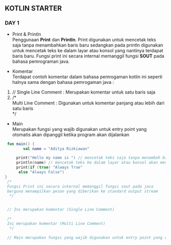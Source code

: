 ## KOTLIN STARTER

### DAY 1 <br>

* Print & Println <br>
Penggunaan **Print** dan **Println**. Print digunakan untuk mencetak teks saja tanpa menambahkan baris baru sedangkan pada println digunakan untuk mencetak teks ke dalam layar atau konsol yang nantinya terdapat baris baru. Fungsi print ini secara internal memanggil fungsi **SOUT** pada bahasa pemrograman java.

* Komentar <br>
Terdapat contoh komentar dalam bahasa pemrogaman kotlin ini seperti halnya sama dengan bahasa pemrogaman java : 
1. // Single Line Comment : Merupakan komentar untuk satu baris saja
2. /*
  <br> Multi Line Comment : Digunakan untuk komentar panjang atau lebih dari satu baris
   <br> */ 

* Main <br>
Merupakan fungsi yang wajib digunakan untuk entry point yang otomatis akan dipanggil ketika program akan dijalankan

```kotlin
 fun main() {
        val name = "Aditya Rizkiawan"

     print("Hello my name is ") // mencetak teks saja tanpa menambah baris baru
     println(name) // mencetak teks ke dalam layar atau konsol akan menambah baris baru
     print(if (true) "Always True"
      else "Always False")
}
 /*
 Fungsi Print ini secara internal memanggil fungsi sout pada java
 berguna menampilkan pesan yang diberikan ke standard output stream
  */


 // Ini merupakan komentar (Single Line Comment)

 /*
 Ini merupakan komentar (Multi Line Comment)
  */

 // Main merupakan fungsi yang wajib digunakan untuk entry point yang otomatis akan dipanggil ketika program dijalankan

```

